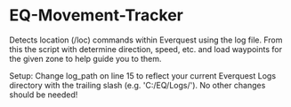 # EQ-Movement-Tracker
Detects location (/loc) commands within Everquest using the log file. From this the script with determine direction, speed, etc. and load waypoints for the given zone to help guide you to them.

Setup:
Change log_path on line 15 to reflect your current Everquest Logs directory with the trailing slash (e.g. 'C:/EQ/Logs/'). No other changes should be needed!
